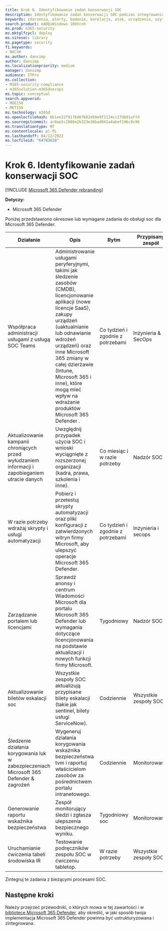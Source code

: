 ```yaml
---
title: Krok 6. Identyfikowanie zadań konserwacji SOC
description: Identyfikowanie zadań konserwacji SOC podczas integrowania Microsoft 365 Defender z operacjami zabezpieczeń.
keywords: zdarzenia, alerty, badanie, korelacja, atak, urządzenia, użytkownicy, tożsamości, tożsamość, skrzynka pocztowa, adres e-mail, 365, microsoft, m365, reagowanie na zdarzenia, cyberatak, secops, operacje zabezpieczeń, soc
search.product: eADQiWindows 10XVcnh
ms.prod: m365-security
ms.mktglfcycl: deploy
ms.sitesec: library
ms.pagetype: security
f1.keywords:
- NOCSH
ms.author: dansimp
author: dansimp
ms.localizationpriority: medium
manager: dansimp
audience: ITPro
ms.collection:
- M365-security-compliance
- m365solution-m365dsecops
ms.topic: conceptual
search.appverid:
- MOE150
- MET150
ms.technology: m365d
ms.openlocfilehash: 6b1ee22f8176d6f682eb9e9f2134cc27db91affd
ms.sourcegitcommit: ac0ae5c2888e2b323e36bad041a4abef196c9c96
ms.translationtype: MT
ms.contentlocale: pl-PL
ms.lasthandoff: 04/12/2022
ms.locfileid: "64783628"
---
```

# <a name="step-6-identify-soc-maintenance-tasks"></a>Krok 6. Identyfikowanie zadań konserwacji SOC

[!INCLUDE [Microsoft 365 Defender rebranding](../includes/microsoft-defender.md)]

**Dotyczy:**
- Microsoft 365 Defender

Poniżej przedstawiono okresowe lub wymagane zadania do obsługi soc dla Microsoft 365 Defender.

|Działanie|Opis|Rytm|Przypisany zespół|
|---|---|---|---|
|Współpraca administracji usługami z usługą SOC Teams|Administrowanie usługami peryferyjnymi, takimi jak śledzenie zasobów (CMDB), licencjonowanie aplikacji (nowe licencje SaaS), zakupy urządzeń (uaktualnianie lub odnawianie wdrożeń urządzeń) oraz inne Microsoft 365 zmiany w całej dzierżawie (Intune, Microsoft 365 i inne), które mogą mieć wpływ na wdrażanie produktów Microsoft 365 Defender .|Co tydzień i zgodnie z potrzebami|Inżynieria & SecOps|
|Aktualizowanie kampanii chroniących przed wyłudzaniem informacji i zapobieganiem utracie danych|Uwzględnij przypadek użycia SOC i wnioski wyciągnięte z rozszerzonej organizacji (kadra, prawa, szkolenia i inne).|Co miesiąc i w razie potrzeby|Nadzór SOC|
|W razie potrzeby wdrażaj skrypty i usługi automatyzacji|Pobierz i przetestuj skrypty automatyzacji oraz pliki konfiguracji z zatwierdzonych witryn firmy Microsoft, aby ulepszyć operacje Microsoft 365 Defender.|Co tydzień i zgodnie z potrzebami|Inżynieria i secops|
|Zarządzanie portalem lub licencjami|Sprawdź anonsy i centrum Wiadomości Microsoft dla portalu Microsoft 365 Defender lub wymagania dotyczące licencjonowania na podstawie aktualizacji i nowych funkcji firmy Microsoft.|Tygodniowy|Nadzór SOC|
|Aktualizowanie biletów eskalacji soc|Wszystkie zespoły SOC aktualizują przypisane bilety eskalacji (takie jak sentinel, bilety usługi ServiceNow).|Codziennie|Wszystkie zespoły SOC|
|Śledzenie działania korygowania luk w zabezpieczeniach Microsoft 365 Defender & zagrożeń|Wygeneruj działania korygowania wskaźnika bezpieczeństwa tvm i raportuj właścicielom zasobów za pośrednictwem portalu intranetowego.|Codziennie|Monitorowania|
|Generowanie raportu wskaźnika bezpieczeństwa|Zespół monitorujący śledzi i zgłasza ulepszenia bezpiecznego wyniku.|Tygodniowy soc|Monitorowania|
|Uruchamianie ćwiczenia tabeli środowiska IR|Testowanie podręczników zespołu SOC w ćwiczeniu tabletop.|W razie potrzeby|Wszystkie zespoły SOC|

Zintegruj te zadania z bieżącymi procesami SOC.

## <a name="next-steps"></a>Następne kroki

Należy przejrzeć przewodniki, o których mowa w tej zawartości i w [bibliotece Microsoft 365 Defender](/microsoft-365/security/defender), aby określić, w jaki sposób twoja implementacja Microsoft 365 Defender powinna być ustrukturyzowana i zintegrowana.
